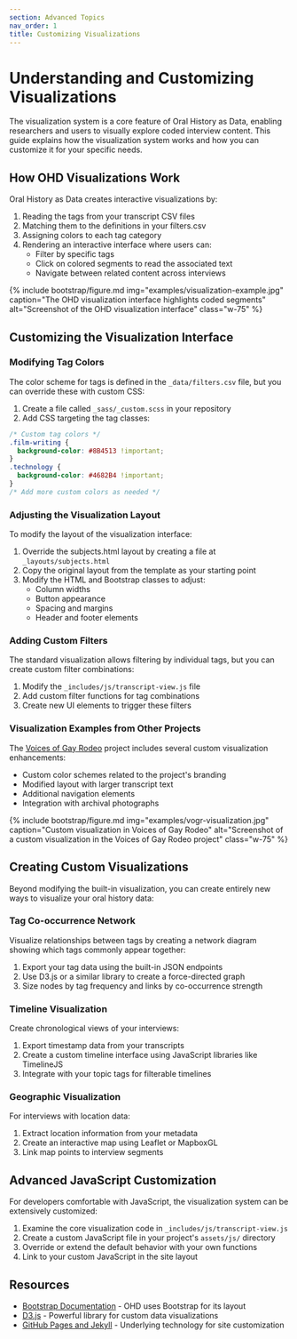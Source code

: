 ```yaml
---
section: Advanced Topics
nav_order: 1
title: Customizing Visualizations
---
```


# Understanding and Customizing Visualizations

The visualization system is a core feature of Oral History as Data, enabling researchers and users to visually explore coded interview content. This guide explains how the visualization system works and how you can customize it for your specific needs.

## How OHD Visualizations Work

Oral History as Data creates interactive visualizations by:

1. Reading the tags from your transcript CSV files
2. Matching them to the definitions in your filters.csv
3. Assigning colors to each tag category
4. Rendering an interactive interface where users can:
   - Filter by specific tags
   - Click on colored segments to read the associated text
   - Navigate between related content across interviews

{% include bootstrap/figure.md img="examples/visualization-example.jpg" caption="The OHD visualization interface highlights coded segments" alt="Screenshot of the OHD visualization interface" class="w-75" %}

## Customizing the Visualization Interface

### Modifying Tag Colors

The color scheme for tags is defined in the `_data/filters.csv` file, but you can override these with custom CSS:

1. Create a file called `_sass/_custom.scss` in your repository
2. Add CSS targeting the tag classes:

```scss
/* Custom tag colors */
.film-writing {
  background-color: #8B4513 !important;
}
.technology {
  background-color: #4682B4 !important;
}
/* Add more custom colors as needed */
```

### Adjusting the Visualization Layout

To modify the layout of the visualization interface:

1. Override the subjects.html layout by creating a file at `_layouts/subjects.html`
2. Copy the original layout from the template as your starting point
3. Modify the HTML and Bootstrap classes to adjust:
   - Column widths
   - Button appearance
   - Spacing and margins
   - Header and footer elements

### Adding Custom Filters

The standard visualization allows filtering by individual tags, but you can create custom filter combinations:

1. Modify the `_includes/js/transcript-view.js` file
2. Add custom filter functions for tag combinations
3. Create new UI elements to trigger these filters

### Visualization Examples from Other Projects

The [Voices of Gay Rodeo](https://www.voicesofgayrodeo.com/) project includes several custom visualization enhancements:

- Custom color schemes related to the project's branding
- Modified layout with larger transcript text
- Additional navigation elements
- Integration with archival photographs

{% include bootstrap/figure.md img="examples/vogr-visualization.jpg" caption="Custom visualization in Voices of Gay Rodeo" alt="Screenshot of a custom visualization in the Voices of Gay Rodeo project" class="w-75" %}

## Creating Custom Visualizations

Beyond modifying the built-in visualization, you can create entirely new ways to visualize your oral history data:

### Tag Co-occurrence Network

Visualize relationships between tags by creating a network diagram showing which tags commonly appear together:

1. Export your tag data using the built-in JSON endpoints
2. Use D3.js or a similar library to create a force-directed graph
3. Size nodes by tag frequency and links by co-occurrence strength

### Timeline Visualization

Create chronological views of your interviews:

1. Export timestamp data from your transcripts
2. Create a custom timeline interface using JavaScript libraries like TimelineJS
3. Integrate with your topic tags for filterable timelines

### Geographic Visualization

For interviews with location data:

1. Extract location information from your metadata
2. Create an interactive map using Leaflet or MapboxGL
3. Link map points to interview segments

## Advanced JavaScript Customization

For developers comfortable with JavaScript, the visualization system can be extensively customized:

1. Examine the core visualization code in `_includes/js/transcript-view.js`
2. Create a custom JavaScript file in your project's `assets/js/` directory
3. Override or extend the default behavior with your own functions
4. Link to your custom JavaScript in the site layout

## Resources

- [Bootstrap Documentation](https://getbootstrap.com/docs/) - OHD uses Bootstrap for its layout
- [D3.js](https://d3js.org/) - Powerful library for custom data visualizations
- [GitHub Pages and Jekyll](https://docs.github.com/en/pages/setting-up-a-github-pages-site-with-jekyll) - Underlying technology for site customization